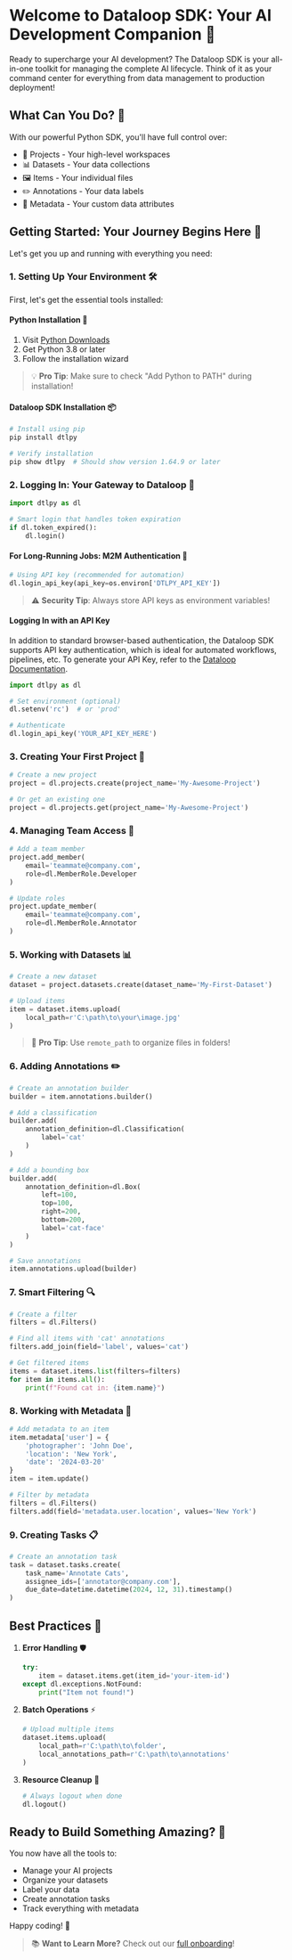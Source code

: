 # Welcome to Dataloop SDK: Your AI Development Companion 🚀

Ready to supercharge your AI development? The Dataloop SDK is your all-in-one toolkit for managing the complete AI lifecycle. Think of it as your command center for everything from data management to production deployment!

## What Can You Do? 🎯

With our powerful Python SDK, you'll have full control over:

- 📁 Projects - Your high-level workspaces
- 📊 Datasets - Your data collections
- 🖼️ Items - Your individual files
- ✏️ Annotations - Your data labels
- 📝 Metadata - Your custom data attributes

## Getting Started: Your Journey Begins Here 🌟

Let's get you up and running with everything you need:

### 1. Setting Up Your Environment 🛠️

First, let's get the essential tools installed:

#### Python Installation 🐍
1. Visit [Python Downloads](https://www.python.org/downloads/)
2. Get Python 3.8 or later
3. Follow the installation wizard

> 💡 **Pro Tip**: Make sure to check "Add Python to PATH" during installation!

#### Dataloop SDK Installation 📦

```bash
# Install using pip
pip install dtlpy

# Verify installation
pip show dtlpy  # Should show version 1.64.9 or later
```

### 2. Logging In: Your Gateway to Dataloop 🔑

```python
import dtlpy as dl

# Smart login that handles token expiration
if dl.token_expired():
    dl.login()
```

#### For Long-Running Jobs: M2M Authentication 🤖

```python
# Using API key (recommended for automation)
dl.login_api_key(api_key=os.environ['DTLPY_API_KEY'])
```

> ⚠️ **Security Tip**: Always store API keys as environment variables!

#### Logging In with an API Key

In addition to standard browser-based authentication, the Dataloop SDK supports API key authentication, which is ideal for automated workflows, pipelines, etc.
To generate your API Key, refer to the [Dataloop Documentation](https://docs.dataloop.ai/docs/project-dashboard-1#manage-api-keys).

```python
import dtlpy as dl

# Set environment (optional)
dl.setenv('rc')  # or 'prod'

# Authenticate
dl.login_api_key('YOUR_API_KEY_HERE')
```

### 3. Creating Your First Project 🎨

```python
# Create a new project
project = dl.projects.create(project_name='My-Awesome-Project')

# Or get an existing one
project = dl.projects.get(project_name='My-Awesome-Project')
```

### 4. Managing Team Access 👥

```python
# Add a team member
project.add_member(
    email='teammate@company.com',
    role=dl.MemberRole.Developer
)

# Update roles
project.update_member(
    email='teammate@company.com',
    role=dl.MemberRole.Annotator
)
```

### 5. Working with Datasets 📊

```python
# Create a new dataset
dataset = project.datasets.create(dataset_name='My-First-Dataset')

# Upload items
item = dataset.items.upload(
    local_path=r'C:\path\to\your\image.jpg'
)
```

> 🎯 **Pro Tip**: Use `remote_path` to organize files in folders!

### 6. Adding Annotations ✏️

```python
# Create an annotation builder
builder = item.annotations.builder()

# Add a classification
builder.add(
    annotation_definition=dl.Classification(
        label='cat'
    )
)

# Add a bounding box
builder.add(
    annotation_definition=dl.Box(
        left=100,
        top=100,
        right=200,
        bottom=200,
        label='cat-face'
    )
)

# Save annotations
item.annotations.upload(builder)
```

### 7. Smart Filtering 🔍

```python
# Create a filter
filters = dl.Filters()

# Find all items with 'cat' annotations
filters.add_join(field='label', values='cat')

# Get filtered items
items = dataset.items.list(filters=filters)
for item in items.all():
    print(f"Found cat in: {item.name}")
```

### 8. Working with Metadata 📝

```python
# Add metadata to an item
item.metadata['user'] = {
    'photographer': 'John Doe',
    'location': 'New York',
    'date': '2024-03-20'
}
item = item.update()

# Filter by metadata
filters = dl.Filters()
filters.add(field='metadata.user.location', values='New York')
```

### 9. Creating Tasks 📋

```python
# Create an annotation task
task = dataset.tasks.create(
    task_name='Annotate Cats',
    assignee_ids=['annotator@company.com'],
    due_date=datetime.datetime(2024, 12, 31).timestamp()
)
```

## Best Practices 👑

1. **Error Handling** 🛡️
   ```python
   try:
       item = dataset.items.get(item_id='your-item-id')
   except dl.exceptions.NotFound:
       print("Item not found!")
   ```

2. **Batch Operations** ⚡
   ```python
   # Upload multiple items
   dataset.items.upload(
       local_path=r'C:\path\to\folder',
       local_annotations_path=r'C:\path\to\annotations'
   )
   ```

3. **Resource Cleanup** 🧹
   ```python
   # Always logout when done
   dl.logout()
   ```

## Ready to Build Something Amazing? 🚀

You now have all the tools to:
- Manage your AI projects
- Organize your datasets
- Label your data
- Create annotation tasks
- Track everything with metadata

Happy coding! 🎉

> 📚 **Want to Learn More?** Check out our [full onboarding](onboarding.md)!
